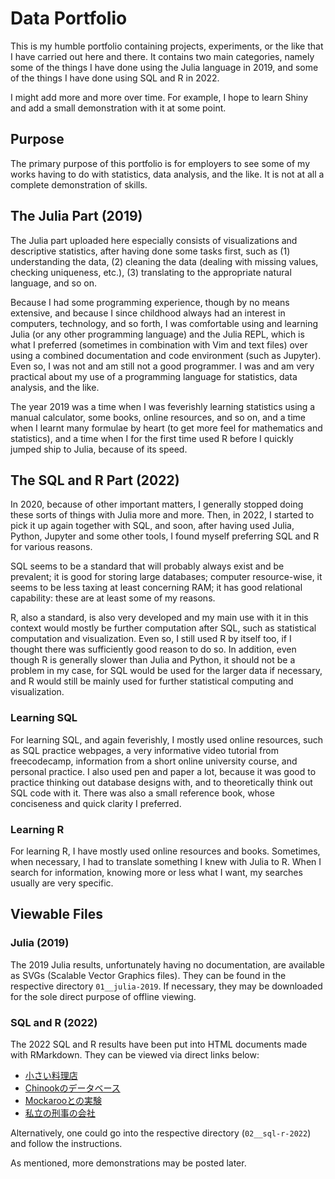 # Data Portfolio
This is my humble portfolio containing projects, experiments, or the like that I
have carried out here and there. It contains two main categories, namely some of
the things I have done using the Julia language in 2019, and some of the things
I have done using SQL and R in 2022. 

I might add more and more over time. For example, I hope to learn Shiny and add
a small demonstration with it at some point.

## Purpose
The primary purpose of this portfolio is for employers to see some of my works
having to do with statistics, data analysis, and the like. It is not at all a
complete demonstration of skills.

## The Julia Part (2019)
The Julia part uploaded here especially consists of visualizations and descriptive
statistics, after having done some tasks first, such as (1) understanding the
data, (2) cleaning the data (dealing with missing values, checking uniqueness,
etc.), (3) translating to the appropriate natural language, and so on.

Because I had some programming experience, though by no means extensive, and
because I since childhood always had an interest in computers, technology,
and so forth, I was comfortable using and learning Julia (or any other 
programming language) and the Julia REPL, which is what I preferred 
(sometimes in combination with Vim and text files) over using a combined
documentation and code environment (such as Jupyter). Even so, I was not and
am still not a good programmer. I was and am very practical about my use of
a programming language for statistics, data analysis, and the like.

The year 2019 was a time when I was feverishly learning statistics using
a manual calculator, some books, online resources, and so on, and a time
when I learnt many formulae by heart (to get more feel for mathematics and 
statistics), and a time when I for the first time used R before I quickly
jumped ship to Julia, because of its speed.

## The SQL and R Part (2022)
In 2020, because of other important matters, I generally stopped doing these
sorts of things with Julia more and more. Then, in 2022, I started to pick it
up again together with SQL, and soon, after having used Julia, Python,
Jupyter and some other tools, I found myself preferring SQL and R for various 
reasons.

SQL seems to be a standard that will probably always exist and be prevalent;
it is good for storing large databases; computer resource-wise, it seems to
be less taxing at least concerning RAM; it has good relational capability:
these are at least some of my reasons.

R, also a standard, is also very developed and my main use with it in this
context would mostly be further computation after SQL, such as statistical
computation and visualization. Even so, I still used R by itself too, if I
thought there was sufficiently good reason to do so. In addition, even though
R is generally slower than Julia and Python, it should not be a problem in
my case, for SQL would be used for the larger data if necessary, and R would
still be mainly used for further statistical computing and visualization.

### Learning SQL
For learning SQL, and again feverishly, I mostly used online resources, 
such as SQL practice webpages, a very informative video tutorial from
freecodecamp, information from a short online university course, and
personal practice. I also used pen and paper a lot, because it was good
to practice thinking out database designs with, and to theoretically
think out SQL code with it. There was also a small reference book, 
whose conciseness and quick clarity I preferred.

### Learning R
For learning R, I have mostly used online resources and books. Sometimes,
when necessary, I had to translate something I knew with Julia to R. When
I search for information, knowing more or less what I want, my searches
usually are very specific.

## Viewable Files
### Julia (2019)
The 2019 Julia results, unfortunately having no documentation, are available
as SVGs (Scalable Vector Graphics files). They can be found in the respective
directory ```01__julia-2019```. If necessary, they may be downloaded for the
sole direct purpose of offline viewing.

### SQL and R (2022)
The 2022 SQL and R results have been put into HTML documents made with RMarkdown.
They can be viewed via direct links below:

- [小さい料理店](https://htmlpreview.github.io/?https://github.com/Stats7/Data-Science-Portfolio/blob/main/02__sql-r-2022/chiisai-ryouriten_.nb.html)
- [Chinookのデータベース](https://htmlpreview.github.io/?https://github.com/Stats7/Data-Science-Portfolio/blob/main/02__sql-r-2022/chinook_db.nb.html)
- [Mockarooとの実験](https://htmlpreview.github.io/?https://github.com/Stats7/Data-Science-Portfolio/blob/main/02__sql-r-2022/person-data_mockaroo.nb.html)
- [私立の刑事の会社](https://htmlpreview.github.io/?https://github.com/Stats7/Data-Science-Portfolio/blob/main/02__sql-r-2022/watakushiritsu-no-keiji-no-kaisha.nb.html
)

Alternatively, one could go into the respective directory (```02__sql-r-2022```)
and follow the instructions.

As mentioned, more demonstrations may be posted later.

